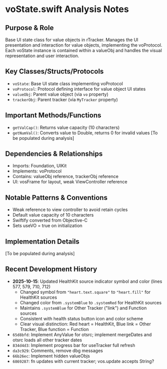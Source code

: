 # voState.swift Analysis Notes

## Purpose & Role
Base UI state class for value objects in rTracker. Manages the UI presentation and interaction for value objects, implementing the voProtocol. Each voState instance is contained within a valueObj and handles the visual representation and user interaction.

## Key Classes/Structs/Protocols
- `voState`: Base UI state class implementing voProtocol
- `voProtocol`: Protocol defining interface for value object UI states
- `valueObj`: Parent value object (via `vo` property)
- `trackerObj`: Parent tracker (via `MyTracker` property)

## Important Methods/Functions
- `getValCap()`: Returns value capacity (10 characters)
- `getNumVal()`: Converts value to Double, returns 0 for invalid values
[To be populated during analysis]

## Dependencies & Relationships
- Imports: Foundation, UIKit
- Implements: voProtocol
- Contains: valueObj reference, trackerObj reference
- UI: vosFrame for layout, weak ViewController reference

## Notable Patterns & Conventions
- Weak reference to view controller to avoid retain cycles
- Default value capacity of 10 characters
- Swiftify converted from Objective-C
- Sets useVO = true on initialization

## Implementation Details
[To be populated during analysis]

## Recent Development History
- **2025-10-15**: Updated HealthKit source indicator symbol and color (lines 577, 579, 710, 712)
  - Changed symbol from `"heart.text.square"` to `"heart.fill"` for HealthKit sources
  - Changed color from `.systemBlue` to `.systemRed` for HealthKit sources
  - Maintains `.systemBlue` for Other Tracker ("link") and Function sources
  - Consistent with health status button icon and color scheme
  - Clear visual distinction: Red heart = HealthKit, Blue link = Other Tracker, Blue function = Function
- `65d8bfd`: Implement AnyValue for otsrc; implement mergeDates and otsrc loads all other tracker dates
- `834d4d3`: Implement progress bar for useTracker full refresh
- `da3c929`: Comments, remove dbg messages
- `66b26ec`: Implement hidden valueObjs
- `6869287`: fn updates with current tracker; vos.update accepts String?
